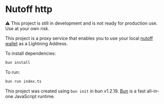 # Nutoff http

⚠️ This project is still in development and is not ready for production use. Use at your own risk.

This project is a proxy service that enables you to use your local [nutoff wallet](https://github.com/gzuuus/nutoff-wallet) as a Lightning Address.

To install dependencies:

```bash
bun install
```

To run:

```bash
bun run index.ts
```

This project was created using `bun init` in bun v1.2.19. [Bun](https://bun.com) is a fast all-in-one JavaScript runtime.
